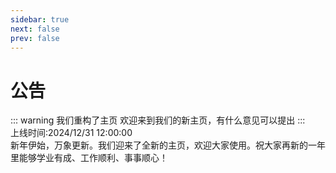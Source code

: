 ```yaml
---
sidebar: true
next: false
prev: false
---  
```


# 公告
::: warning 我们重构了主页
欢迎来到我们的新主页，有什么意见可以提出
:::  
上线时间:2024/12/31 12:00:00<br>
新年伊始，万象更新。我们迎来了全新的主页，欢迎大家使用。祝大家再新的一年里能够学业有成、工作顺利、事事顺心！